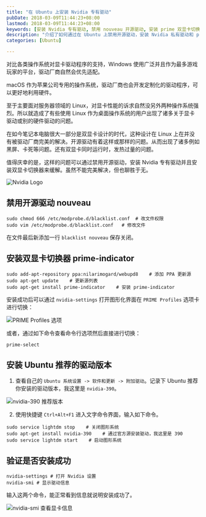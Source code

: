```yaml
---
title: "在 Ubuntu 上安装 Nvidia 专有驱动"
pubDate: 2018-03-09T11:44:23+08:00
lastmod: 2018-03-09T11:44:23+08:00
keywords: [安装 Nvidia 专有驱动, 禁用 nouveau 开源驱动, 安装 prime 双显卡切换器]
description: "介绍了如何通过在 Ubuntu 上禁用开源驱动，安装 Nvidia 私有驱动和 prime 双显卡切换器来解决双显卡笔记本电脑的黑屏和过热问题。"
categories: [Ubuntu]

---
```


对比各类操作系统对显卡驱动程序的支持，Windows 使用广泛并且作为最多游戏玩家的平台，驱动厂商自然会优先适配。

macOS 作为苹果公司专用的操作系统，驱动厂商也会开发定制化的驱动程序，可以更好地利用硬件。

至于主要面对服务器领域的 Linux，对显卡性能的诉求自然没另外两种操作系统强烈。所以就造成了有些使用 Linux 作为桌面操作系统的用户出现了诸多关于显卡驱动或别的硬件驱动的问题。

在如今笔记本电脑很大一部分是双显卡设计的时代，这种设计在 Linux 上在并没有被驱动厂商完美的解决。开源驱动有着这样或那样的问题。从而出现了诸多例如黑屏、卡死等问题。还有双显卡同时运行时，发热过量的问题。

值得庆幸的是，这样的问题可以通过禁用开源驱动，安装 Nvidia 专有驱动并且安装双显卡切换器来缓解。虽然不能完美解决，但也聊胜于无。

![Nvidia Logo](/images/install-nvidia-proprietary-driver-on-ubuntu/nvidia-logo.webp "Nvidia Logo")

## 禁用开源驱动 nouveau

```shell
sudo chmod 666 /etc/modprobe.d/blacklist.conf  # 改文件权限
sudo vim /etc/modprobe.d/blacklist.conf   # 修改文件
```

在文件最后新添加一行 `blacklist nouveau` 保存关闭。

## 安装双显卡切换器 prime-indicator

```shell
sudo add-apt-repository ppa:nilarimogard/webupd8    # 添加 PPA 更新源
sudo apt-get update    # 更新源列表
sudo apt-get install prime-indicator    # 安装 prime-indicator
```

安装成功后可以通过 `nvidia-settings` 打开图形化界面在 `PRIME Profiles` 选项卡进行切换：

![PRIME Profiles 选项](/images/install-nvidia-proprietary-driver-on-ubuntu/prime-profiles.webp "PRIME Profiles 选项")

或者，通过如下命令查看命令行选项然后直接进行切换：

```shell
prime-select
```

## 安装 Ubuntu 推荐的驱动版本

1. 查看自己的 `Ubuntu 系统设置 -> 软件和更新 -> 附加驱动`。记录下 Ubuntu 推荐你安装的驱动版本，我这里是 `nvidia-390`。

![nvidia-390 推荐版本](/images/install-nvidia-proprietary-driver-on-ubuntu/nvidia-390.webp "nvidia-390 推荐版本")

2. 使用快捷键 `Ctrl+Alt+F1` 进入文字命令界面，输入如下命令。

```shell
sudo service lightdm stop    # 关闭图形系统
sudo apt-get install nvidia-390    # 通过官方源安装驱动，我这里是 390
sudo service lightdm start    # 启动图形系统
```

## 验证是否安装成功

```shell
nvidia-settings # 打开 Nvidia 设置
nvidia-smi # 显示驱动信息
```

输入这两个命令，能正常看到信息就说明安装成功了。

![nvidia-smi 查看显卡信息](/images/install-nvidia-proprietary-driver-on-ubuntu/nvidia-smi.webp "nvidia-smi 查看显卡信息")